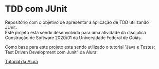 # TDD com JUnit

Repositório com o objetivo de apresentar a aplicação de TDD utilizando JUnit.<br>
Este projeto esta sendo desenvolvida para uma atividade da disciplica Construção de Software 2020/01 da Universidade Federal de Goiás.

Como base para este projeto esta sendo utilizado o tutorial "Java e Testes: Test Driven Development com Junit" da Alura:

[Tutorial da Alura](https://www.alura.com.br/conteudo/tdd)
